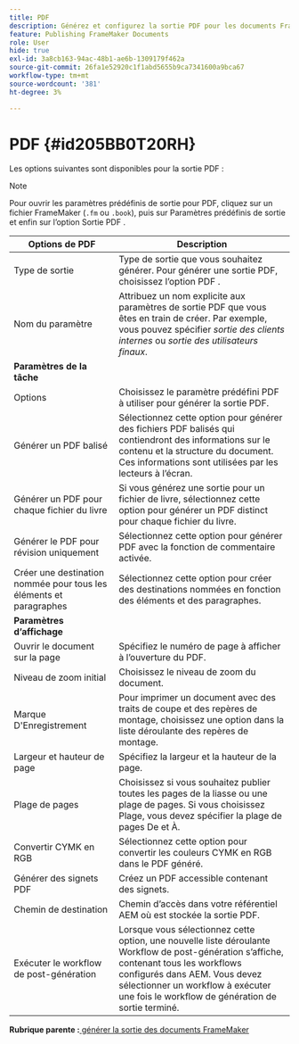 ```yaml
---
title: PDF
description: Générez et configurez la sortie PDF pour les documents FrameMaker dans AEM Guides.
feature: Publishing FrameMaker Documents
role: User
hide: true
exl-id: 3a8cb163-94ac-48b1-ae6b-1309179f462a
source-git-commit: 26fa1e52920c1f1abd5655b9ca7341600a9bca67
workflow-type: tm+mt
source-wordcount: '381'
ht-degree: 3%

---
```


# PDF {#id205BB0T20RH}

Les options suivantes sont disponibles pour la sortie PDF :

>[!NOTE]
>
> Pour ouvrir les paramètres prédéfinis de sortie pour PDF, cliquez sur un fichier FrameMaker \(`.fm` ou `.book`\), puis sur Paramètres prédéfinis de sortie et enfin sur l’option Sortie PDF .

| Options de PDF | Description |
|-----------|-----------|
| Type de sortie | Type de sortie que vous souhaitez générer. Pour générer une sortie PDF, choisissez l’option PDF . |
| Nom du paramètre | Attribuez un nom explicite aux paramètres de sortie PDF que vous êtes en train de créer. Par exemple, vous pouvez spécifier *sortie des clients internes* ou *sortie des utilisateurs finaux*. |
| **Paramètres de la tâche** |
| Options | Choisissez le paramètre prédéfini PDF à utiliser pour générer la sortie PDF. |
| Générer un PDF balisé | Sélectionnez cette option pour générer des fichiers PDF balisés qui contiendront des informations sur le contenu et la structure du document. Ces informations sont utilisées par les lecteurs à l’écran. |
| Générer un PDF pour chaque fichier du livre | Si vous générez une sortie pour un fichier de livre, sélectionnez cette option pour générer un PDF distinct pour chaque fichier du livre. |
| Générer le PDF pour révision uniquement | Sélectionnez cette option pour générer PDF avec la fonction de commentaire activée. |
| Créer une destination nommée pour tous les éléments et paragraphes | Sélectionnez cette option pour créer des destinations nommées en fonction des éléments et des paragraphes. |
| **Paramètres d’affichage** |
| Ouvrir le document sur la page | Spécifiez le numéro de page à afficher à l’ouverture du PDF. |
| Niveau de zoom initial | Choisissez le niveau de zoom du document. |
| Marque D&#39;Enregistrement | Pour imprimer un document avec des traits de coupe et des repères de montage, choisissez une option dans la liste déroulante des repères de montage. |
| Largeur et hauteur de page | Spécifiez la largeur et la hauteur de la page. |
| Plage de pages | Choisissez si vous souhaitez publier toutes les pages de la liasse ou une plage de pages. Si vous choisissez Plage, vous devez spécifier la plage de pages De et À. |
| Convertir CYMK en RGB | Sélectionnez cette option pour convertir les couleurs CYMK en RGB dans le PDF généré. |
| Générer des signets PDF | Créez un PDF accessible contenant des signets. |
| Chemin de destination | Chemin d’accès dans votre référentiel AEM où est stockée la sortie PDF. |
| Exécuter le workflow de post-génération | Lorsque vous sélectionnez cette option, une nouvelle liste déroulante Workflow de post-génération s’affiche, contenant tous les workflows configurés dans AEM. Vous devez sélectionner un workflow à exécuter une fois le workflow de génération de sortie terminé. |

**Rubrique parente :**&#x200B;[ générer la sortie des documents FrameMaker](fm-output-generatation.md)
